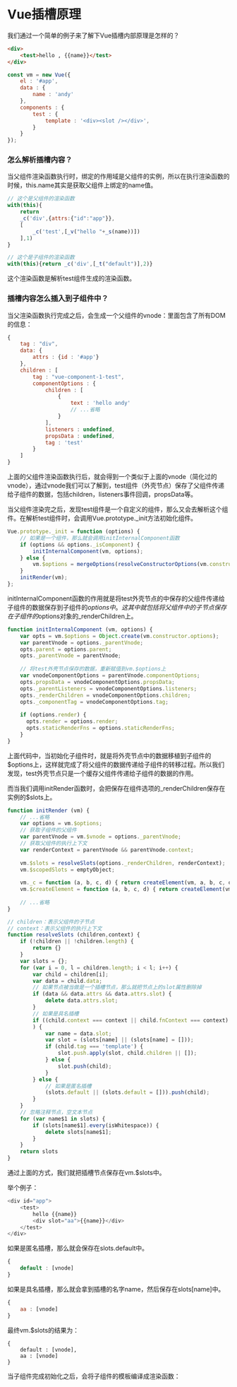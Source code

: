 # Vue插槽原理

我们通过一个简单的例子来了解下Vue插槽内部原理是怎样的？

```html
<div>
    <test>hello , {{name}}</test>
</div>
```

```javascript
const vm = new Vue({
    el : '#app',
    data : {
        name : 'andy'
    },
    components : {
        test : {
            template : '<div><slot /></div>',
        }
    }
});
```

### 怎么解析插槽内容？

当父组件渲染函数执行时，绑定的作用域是父组件的实例，所以在执行渲染函数的时候，this.name其实是获取父组件上绑定的name值。
```javascript
// 这个是父组件的渲染函数
with(this){
    return 
    _c('div',{attrs:{"id":"app"}},
    [
        _c('test',[_v("hello "+_s(name))])
    ],1)
}
```

```javascript
// 这个是子组件的渲染函数
with(this){return _c('div',[_t("default")],2)}
```
这个渲染函数是解析test组件生成的渲染函数。

### 插槽内容怎么插入到子组件中？

当父渲染函数执行完成之后，会生成一个父组件的vnode：里面包含了所有DOM的信息：

```javascript
{
    tag : "div",
    data: { 
        attrs : {id : '#app'}
    },
    children : [
        tag : "vue-component-1-test",
        componentOptions : {
            children : [
                {
                    text : 'hello andy'
                    // ...省略
                }
            ],
            listeners : undefined,
            propsData : undefined,
            tag : 'test'
        }
    ]
}
```
上面的父组件渲染函数执行后，就会得到一个类似于上面的vnode（简化过的vnode），通过vnode我们可以了解到，test组件（外壳节点）保存了父组件传递给子组件的数据，包括children，listeners事件回调，propsData等。

当父组件渲染完之后，发现test组件是一个自定义的组件，那么又会去解析这个组件。在解析test组件时，会调用Vue.prototype._init方法初始化组件。

```javascript
Vue.prototype._init = function (options) {
    // 如果是一个组件，那么就会调用initInternalComponent函数
    if (options && options._isComponent) {
        initInternalComponent(vm, options);
    } else {
        vm.$options = mergeOptions(resolveConstructorOptions(vm.constructor),options || {},vm);
    }
    initRender(vm);
};
```
initInternalComponent函数的作用就是将test外壳节点的中保存的父组件传递给子组件的数据保存到子组件的$options中。这其中就包括将父组件中的子节点保存在子组件的$options对象的_renderChildren上。

```javascript
function initInternalComponent (vm, options) {
    var opts = vm.$options = Object.create(vm.constructor.options);
    var parentVnode = options._parentVnode;
    opts.parent = options.parent;
    opts._parentVnode = parentVnode;
    
    // 将test外壳节点保存的数据，重新赋值到vm.$options上
    var vnodeComponentOptions = parentVnode.componentOptions;
    opts.propsData = vnodeComponentOptions.propsData;
    opts._parentListeners = vnodeComponentOptions.listeners;
    opts._renderChildren = vnodeComponentOptions.children;
    opts._componentTag = vnodeComponentOptions.tag;
    
    if (options.render) {
      opts.render = options.render;
      opts.staticRenderFns = options.staticRenderFns;
    }
}
```
上面代码中，当初始化子组件时，就是将外壳节点中的数据移植到子组件的$options上，这样就完成了将父组件的数据传递给子组件的转移过程。所以我们发现，test外壳节点只是一个缓存父组件传递给子组件的数据的作用。

而当我们调用initRender函数时，会把保存在组件选项的_renderChildren保存在实例的$slots上。

```javascript
function initRender (vm) {
    // ...省略
    var options = vm.$options;
    // 获取子组件的父组件
    var parentVnode = vm.$vnode = options._parentVnode;
    // 获取父组件的执行上下文
    var renderContext = parentVnode && parentVnode.context;
    
    vm.$slots = resolveSlots(options._renderChildren, renderContext);
    vm.$scopedSlots = emptyObject;
    
    vm._c = function (a, b, c, d) { return createElement(vm, a, b, c, d, false); };
    vm.$createElement = function (a, b, c, d) { return createElement(vm, a, b, c, d, true); };
    
    // ...省略
}
```

```javascript
// children：表示父组件的子节点
// context：表示父组件的执行上下文
function resolveSlots (children,context) {
    if (!children || !children.length) {
        return {}
    }
    var slots = {};
    for (var i = 0, l = children.length; i < l; i++) {
        var child = children[i];
        var data = child.data;
        // 如果节点被当做是一个插槽节点，那么就把节点上的slot属性删除掉
        if (data && data.attrs && data.attrs.slot) {
            delete data.attrs.slot;
        }
        // 如果是具名插槽
        if ((child.context === context || child.fnContext === context) && data && data.slot != null
        ) {
            var name = data.slot;
            var slot = (slots[name] || (slots[name] = []));
            if (child.tag === 'template') {
                slot.push.apply(slot, child.children || []);
            } else {
                slot.push(child);
            }
        } else {
            // 如果是匿名插槽
            (slots.default || (slots.default = [])).push(child);
        }
    }
    // 忽略注释节点，空文本节点
    for (var name$1 in slots) {
        if (slots[name$1].every(isWhitespace)) {
            delete slots[name$1];
        }
    }
    return slots
}
```
通过上面的方式，我们就把插槽节点保存在vm.$slots中。

举个例子：

```javascript
<div id="app">
    <test>
        hello {{name}}
        <div slot="aa">{{name}}</div>
    </test>
</div>
```

如果是匿名插槽，那么就会保存在slots.default中。

```javascript
{
    default : [vnode]
}
```

如果是具名插槽，那么就会拿到插槽的名字name，然后保存在slots[name]中。

```javascript
{
    aa : [vnode]
}
```
最终vm.$slots的结果为：

```
{
    default : [vnode],
    aa : [vnode]
}
```
当子组件完成初始化之后，会将子组件的模板编译成渲染函数：

